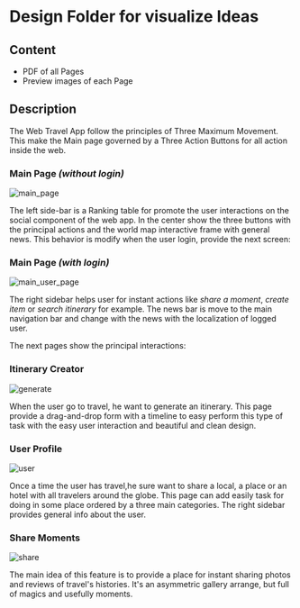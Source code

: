 # Design Folder for visualize Ideas

## Content

- PDF of all Pages
- Preview images of each Page

## Description

The Web Travel App follow the principles of Three Maximum Movement. This make the Main page governed by a Three Action Buttons for all action inside the web.

### Main Page _(without login)_

![main_page](https://github.com/fullstacktf/TravelWebApp/blob/develop/design/img/MainPage.jpg)

The left side-bar is a Ranking table for promote the user interactions on the social component of the web app. In the center show the three buttons with the principal actions and the world map interactive frame with general news. This behavior is modify when the user login, provide the next screen:

### Main Page _(with login)_

![main_user_page](https://github.com/fullstacktf/TravelWebApp/blob/develop/design/img/UserMainPage.jpg)

The right sidebar helps user for instant actions like _share a moment_, _create item_ or _search itinerary_ for example. The news bar is move to the main navigation bar and change with the news with the localization of logged user.

The next pages show the principal interactions:

### Itinerary Creator

![generate](https://github.com/fullstacktf/TravelWebApp/blob/develop/design/img/ItineraryCreator.jpg)

When the user go to travel, he want to generate an itinerary. This page provide a drag-and-drop form with a timeline to easy perform this type of task with the easy user interaction and beautiful and clean design.

### User Profile

![user](https://github.com/fullstacktf/TravelWebApp/blob/develop/design/img/UserProfile.jpg)

Once a time the user has travel,he sure want to share a local, a place or an hotel with all travelers around the globe. This page can add easily task for doing in some place ordered by a three main categories. The right sidebar provides general info about the user.

### Share Moments

![share](https://github.com/fullstacktf/TravelWebApp/blob/develop/design/img/ShareMoment.jpg)

The main idea of this feature is to provide a place for instant sharing photos and reviews of travel's histories. It's an asymmetric gallery arrange, but full of magics and usefully moments.
